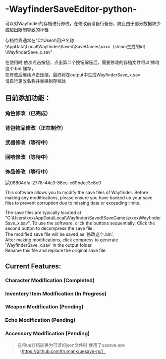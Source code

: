 # -WayfinderSaveEditor-python-
可以对Wayfinder的存档进行修改，在修改前请自行备份，防止由于部分数据缺少或超出限制导致的坏档  

存档位置通常在"C:\Users\用户名称\AppData\Local\Wayfinder\Saved\SaveGames\xxxx（steam生成的id）\WayfinderSave_x.sav"    
 
在使用时 依次点击按钮，点击第二个按钮解压后，需要修改的存档文件将以'修改这个.bin'储存，  
在修改后继续点击压缩，最终将在output中生成WayfinderSave_x.sav   
请自行更改名称并替换到存档处    
## 目前添加功能：  
### 角色修改（已完成）  
### 背包物品修改（正在制作）  
### 武器修改（等待中）  
### 回响修改（等待中）  
### 饰品修改（等待中）  
    
![08804dfa-2778-44c3-86ee-e69bdcc3c6e0](https://github.com/DumzGW/-WayfinderSaveEditor-python-/assets/169636076/69469761-b341-4058-9293-dc4144cb56a2)



     
This software allows you to modify the save files of Wayfinder. Before making any modifications, please ensure you have backed up your save files to prevent corruption due to missing data or exceeding limits.    

The save files are typically located at "C:\Users\xxx\AppData\Local\Wayfinder\Saved\SaveGames\xxxx\WayfinderSave_x.sav". 
To use the software, click the buttons sequentially. Click the second button to decompress the save file.   
The modified save file will be saved as '修改这个.bin'.   
After making modifications, click compress to generate 'WayfinderSave_x.sav' in the output folder.   
Rename this file and replace the original save file.      

## Current Features:  
### Character Modification (Completed)  
### Inventory Item Modification (In Progress)  
### Weapon Modification (Pending)  
### Echo Modification (Pending)  
### Accessory Modification (Pending)  

>在将ue存档转换为可读的json文件时 使用了uesave.exe     		（https://github.com/trumank/uesave-rs/）

